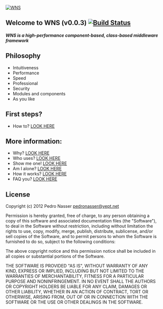 [![WNS](http://dl.dropbox.com/u/21773527/WNS-Logo.png)](http://wns.yept.net)

## Welcome to WNS (v0.0.3) [![Build Status](https://travis-ci.org/yeptlabs/wns.png?branch=master)](https://travis-ci.org/yeptlabs/wns)

##### WNS is a high-performance component-based, class-based middleware framework

## Philosophy

- Intuitiveness
- Performance
- Speed
- Professional
- Security
- Modules and components
- As you like

## First steps?

- How to? [LOOK HERE](http://wns.yept.net/site/guide)

## More information:

- Why? [LOOK HERE](http://wns.yept.net/)
- Who uses? [LOOK HERE](http://wns.yept.net/site/cases)
- Show me one! [LOOK HERE](http://wns.yept.net/site/examples)
- Am I alone? [LOOK HERE](http://wns.yept.net/site/community)
- How it works? [LOOK HERE](http://wns.yept.net/api/)
- FAQ you? [LOOK HERE](http://wns.yept.net/site/faq/)

## License 

Copyright (c) 2012 Pedro Nasser <pedronasser@yept.net>

Permission is hereby granted, free of charge, to any person obtaining a
copy of this software and associated documentation files (the "Software"),
to deal in the Software without restriction, including without limitation
the rights to use, copy, modify, merge, publish, distribute, sublicense,
and/or sell copies of the Software, and to permit persons to whom
the Software is furnished to do so, subject to the following conditions:

The above copyright notice and this permission notice shall be included
in all copies or substantial portions of the Software.

THE SOFTWARE IS PROVIDED "AS IS", WITHOUT WARRANTY OF ANY KIND,
EXPRESS OR IMPLIED, INCLUDING BUT NOT LIMITED TO THE WARRANTIES
OF MERCHANTABILITY, FITNESS FOR A PARTICULAR PURPOSE AND NONINFRINGEMENT.
IN NO EVENT SHALL THE AUTHORS OR COPYRIGHT HOLDERS BE LIABLE FOR
ANY CLAIM, DAMAGES OR OTHER LIABILITY, WHETHER IN AN ACTION OF CONTRACT,
TORT OR OTHERWISE, ARISING FROM, OUT OF OR IN CONNECTION WITH THE
SOFTWARE OR THE USE OR OTHER DEALINGS IN THE SOFTWARE.
